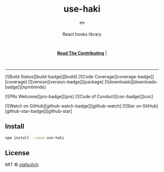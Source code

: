 <div align="center">
<h1>use-haki</h1>

🐟

<p>React hooks library</p>

<br />

[**Read The Contributing**](#) |

<br />
</div>

<hr />

<!-- prettier-ignore-start -->
[![Build Status][build-badge]][build]
[![Code Coverage][coverage-badge]][coverage]
[![version][version-badge]][package] [![downloads][downloads-badge]][npmtrends]

[![PRs Welcome][prs-badge]][prs] [![Code of Conduct][coc-badge]][coc]

[![Watch on GitHub][github-watch-badge]][github-watch]
[![Star on GitHub][github-star-badge]][github-star]
<!-- prettier-ignore-end -->

## Install

```bash
npm install --save use-haki
```

## License

MIT © [olafsulich](https://github.com/olafsulich)
